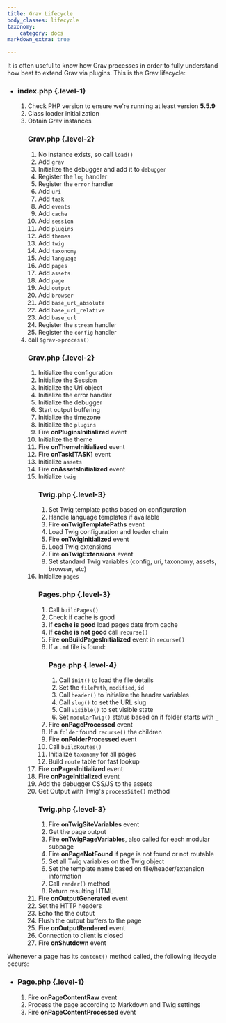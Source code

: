 ```yaml
---
title: Grav Lifecycle
body_classes: lifecycle
taxonomy:
    category: docs
markdown_extra: true

---
```


It is often useful to know how Grav processes in order to fully understand how best to extend Grav via plugins.  This is the Grav lifecycle:

* ### index.php {.level-1}
  1. Check PHP version to ensure we're running at least version **5.5.9**
  1. Class loader initialization
  1. Obtain Grav instances
  	  ### Grav.php {.level-2}
  	  1. No instance exists, so call `load()`
  	  1. Add `grav`
      1. Initialize the debugger and add it to `debugger`
      1. Register the `log` handler
      1. Register the `error` handler
  	  1. Add `uri`
  	  1. Add `task`
      1. Add `events`
      1. Add `cache`
      1. Add `session`
      1. Add `plugins`
  	  1. Add `themes`
  	  1. Add `twig`
      1. Add `taxonomy`
      1. Add `language`
  	  1. Add `pages`
  	  1. Add `assets`
  	  1. Add `page`
  	  1. Add `output`
      1. Add `browser`
      1. Add `base_url_absolute`
      1. Add `base_url_relative`
      1. Add `base_url`
  	  1. Register the `stream` handler
      1. Register the `config` handler
  1. call `$grav->process()`
  	  ### Grav.php {.level-2}
      1. Initialize the configuration
      1. Initialize the Session
      1. Initialize the Uri object
      1. Initialize the error handler
      1. Initialize the debugger
  	  1. Start output buffering
      1. Initialize the timezone
      1. Initialize the `plugins`
  	  1. Fire **onPluginsInitialized** event
      1. Initialize the theme
      1. Fire **onThemeInitialized** event
      1. Fire **onTask[TASK]** event
  	  1. Initialize `assets`
  	  1. Fire **onAssetsInitialized** event
  	  1. Initialize `twig`
  	      ### Twig.php {.level-3}
  	      1. Set Twig template paths based on configuration
          1. Handle language templates if available
  	      1. Fire **onTwigTemplatePaths** event
  	      1. Load Twig configuration and loader chain
  	      1. Fire **onTwigInitialized** event
  	      1. Load Twig extensions
  	      1. Fire **onTwigExtensions** event
  	      1. Set standard Twig variables (config, uri, taxonomy, assets, browser, etc)
  	  1. Initialize `pages`
  	      ### Pages.php {.level-3}
          1. Call `buildPages()`
  	      1. Check if cache is good
  	      1. If **cache is good** load pages date from cache
  	      1. If **cache is not good** call `recurse()`
          1. Fire **onBuildPagesInitialized** event in `recurse()`
  	      1. If a `.md` file is found:
  	          ### Page.php {.level-4}
  	          1. Call `init()` to load the file details
  	          1. Set the `filePath`, `modified`, `id`
  	          1. Call `header()` to initialize the header variables
  	          1. Call `slug()` to set the URL slug
  	          1. Call `visible()` to set visible state
  	          1. Set `modularTwig()` status based on if folder starts with `_`
  	       1. Fire **onPageProcessed** event
  	       1. If a `folder` found `recurse()` the children
  	       1. Fire **onFolderProcessed** event
  	       1. Call `buildRoutes()`
  	       1. Initialize `taxonomy` for all pages
  	       1. Build `route` table for fast lookup
  	  1. Fire **onPagesInitialized** event
  	  1. Fire **onPageInitialized** event
      1. Add the debugger CSS/JS to the assets
      1. Get Output with Twig's `processSite()` method
          ### Twig.php {.level-3}
          1. Fire **onTwigSiteVariables** event
          1. Get the page output
          1. Fire **onTwigPageVariables**, also called for each modular subpage
          1. Fire **onPageNotFound** if page is not found or not routable
          1. Set all Twig variables on the Twig object
          1. Set the template name based on file/header/extension information
          1. Call `render()` method
          1. Return resulting HTML
      1. Fire **onOutputGenerated** event
      1. Set the HTTP headers
      1. Echo the the output
      1. Flush the output buffers to the page
      1. Fire **onOutputRendered** event
      1. Connection to client is closed
      1. Fire **onShutdown** event

Whenever a page has its `content()` method called, the following lifecycle occurs:

* ### Page.php {.level-1}
    1. Fire **onPageContentRaw** event
    1. Process the page according to Markdown and Twig settings
    1. Fire **onPageContentProcessed** event

